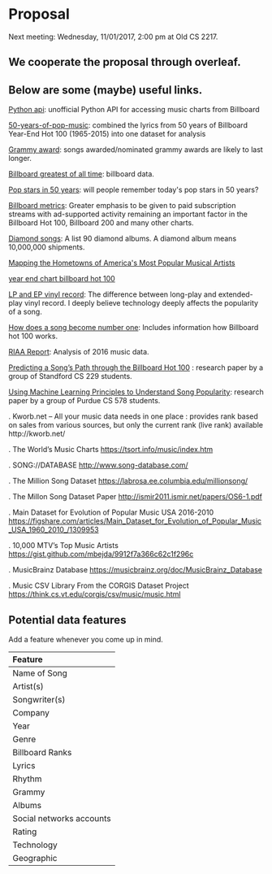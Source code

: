 # Proposal

Next meeting: Wednesday, 11/01/2017, 2:00 pm at Old CS 2217.

## We cooperate the proposal through overleaf.

## Below are some (maybe) useful links.

[Python api](https://github.com/guoguo12/billboard-charts): unofficial Python API for accessing music charts from Billboard

[50-years-of-pop-music](http://kaylinwalker.com/50-years-of-pop-music/): combined the lyrics from 50 years of Billboard Year-End Hot 100 (1965-2015) into one dataset for analysis

[Grammy award](https://en.wikipedia.org/wiki/List_of_Grammy_Award_categories#General_Field): songs awarded/nominated grammy awards are likely to last longer.

[Billboard greatest of all time](http://www.billboard.com/charts#id-chart-category-greatest-of-all-time): billboard data.

[Pop stars in 50 years](http://www.npr.org/sections/allsongs/2015/06/13/413922791/the-good-listener-will-we-remember-today-s-pop-stars-in-50-years): will people remember today's pop stars in 50 years?

[Billboard metrics](http://www.billboard.com/articles/business/8006673/billboard-charts-adjust-streaming-weighting-2018): Greater emphasis to be given to paid subscription streams with ad-supported activity remaining an important factor in the Billboard Hot 100, Billboard 200 and many other charts.

[Diamond songs](http://www.billboard.com/articles/news/billboard-lists/7526410/diamond-certified-album-riaa-ranked): A list 90 diamond albums. A diamond album means 10,000,000 shipments.

[Mapping the Hometowns of America's Most Popular Musical Artists](http://thedataface.com/2015/10/culture/mapping-hometowns-billboard-artists)

[year end chart billboard hot 100](http://www.bobborst.com/popculture/top-100-songs-of-the-year/?year=1956)

[LP and EP vinyl record](https://www.musicindustryhowto.com/difference-lp-ep-music/): The difference between long-play and extended-play vinyl record. I deeply believe technology deeply affects the popularity of a song.

[How does a song become number one](https://splinternews.com/how-does-a-song-become-number-one-1793850261): Includes information how Billboard hot 100 works.

[RIAA Report](http://www.riaa.com/wp-content/uploads/2017/03/RIAA-2016-Year-End-News-Notes.pdf): Analysis of 2016 music data.

[Predicting a Song’s Path through the Billboard Hot 100](https://pdfs.semanticscholar.org/4b97/7c9a0cca735c10848043f99b01805812edb2.pdf) : research paper by a group of Standford CS 229 students.

[Using Machine Learning Principles to Understand Song Popularity](https://www.cs.purdue.edu/homes/moore269/docs/music.pdf): research paper by a group of Purdue CS 578 students.


<Song and Rank Data Sites>
. Kworb.net – All your music data needs in one place : provides rank based on sales from various sources, but only the current rank (live rank) available
http://kworb.net/

. The World’s Music Charts
https://tsort.info/music/index.htm

. SONG://DATABASE
http://www.song-database.com/

. The Million Song Dataset
https://labrosa.ee.columbia.edu/millionsong/

. The Millon Song Dataset Paper
http://ismir2011.ismir.net/papers/OS6-1.pdf

. Main Dataset for Evolution of Popular Music USA 2016-2010
https://figshare.com/articles/Main_Dataset_for_Evolution_of_Popular_Music_USA_1960_2010_/1309953

. 10,000 MTV’s Top Music Artists
https://gist.github.com/mbejda/9912f7a366c62c1f296c

. MusicBrainz Database
https://musicbrainz.org/doc/MusicBrainz_Database

. Music CSV Library From the CORGIS Dataset Project
https://think.cs.vt.edu/corgis/csv/music/music.html


## Potential data features
Add a feature whenever you come up in mind.

|Feature|
|:--|
|Name of Song|
|Artist(s)|
|Songwriter(s)|
|Company|
|Year|
|Genre|
|Billboard Ranks|
|Lyrics|
|Rhythm|
|Grammy|
|Albums|
|Social networks accounts|
|Rating|
|Technology|
|Geographic|


